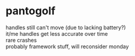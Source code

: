# pantogolf

handles still can't move (due to lacking battery?)  
it/me handles get less accurate over time  
rare crashes  
probably framework stuff, will reconsider monday  
